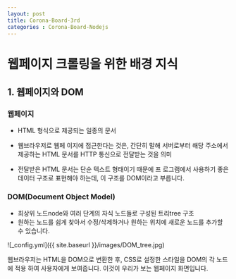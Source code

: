 ```yaml
---
layout: post
title: Corona-Board-3rd
categories : Corona-Board-Nodejs
---
```

# 웹페이지 크롤링을 위한 배경 지식
## 1.  웹페이지와 DOM 
### 웹페이지  

-  HTML 형식으로 제공되는 일종의 문서  

- 웹브라우저로 웹페 이지에 접근한다는 것은, 간단히 말해 서버로부터 해당 주소에서 제공하는 HTML 문서를 HTTP 통신으로 전달받는 것을 의미  

- 전달받은 HTML 문서는 단순 텍스트 형태이기 때문에 프 로그램에서 사용하기 좋은 데이터 구조로 표현해야 하는데, 이 구조를 DOM이라고 부릅니다.  

### DOM(Document Object Model)  

- 최상위 노드node와 여러 단계의 자식 노드들로 구성된 트리tree 구조
- 원하는 노드를 쉽게 찾아서 수정/삭제하거나 원하는 위치에 새로운 노드를 추가할 수 있습니다.   

![_config.yml]({{ site.baseurl }}/images/DOM_tree.jpg)   



웹브라우저는 HTML을 DOM으로 변환한 후, CSS로 설정한 스타일을 DOM의 각 노드에 적용 하여 사용자에게 보여줍니다. 이것이 우리가 보는 웹페이지 화면입니다. 